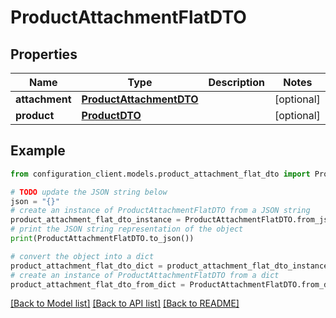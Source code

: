 # ProductAttachmentFlatDTO


## Properties

Name | Type | Description | Notes
------------ | ------------- | ------------- | -------------
**attachment** | [**ProductAttachmentDTO**](ProductAttachmentDTO.md) |  | [optional] 
**product** | [**ProductDTO**](ProductDTO.md) |  | [optional] 

## Example

```python
from configuration_client.models.product_attachment_flat_dto import ProductAttachmentFlatDTO

# TODO update the JSON string below
json = "{}"
# create an instance of ProductAttachmentFlatDTO from a JSON string
product_attachment_flat_dto_instance = ProductAttachmentFlatDTO.from_json(json)
# print the JSON string representation of the object
print(ProductAttachmentFlatDTO.to_json())

# convert the object into a dict
product_attachment_flat_dto_dict = product_attachment_flat_dto_instance.to_dict()
# create an instance of ProductAttachmentFlatDTO from a dict
product_attachment_flat_dto_from_dict = ProductAttachmentFlatDTO.from_dict(product_attachment_flat_dto_dict)
```
[[Back to Model list]](../README.md#documentation-for-models) [[Back to API list]](../README.md#documentation-for-api-endpoints) [[Back to README]](../README.md)


